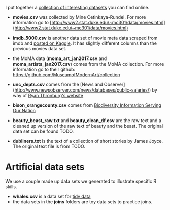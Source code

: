 

I put together a [collection of interesting datasets](https://idc9.github.io/stor390/data/collection.html) you can find online.

- **movies.csv** was collected by Mine Cetinkaya-Rundel. For more information go to [http://www2.stat.duke.edu/~mc301/data/movies.html](http://www2.stat.duke.edu/~mc301/data/movies.html)

- **imdb_5000.csv** is another data set of movie meta data scraped from imdb and [posted on Kaggle](https://www.kaggle.com/deepmatrix/imdb-5000-movie-dataset). It has slightly different columns than the previous movies data set.

- the MoMA data (**moma_art_jan2017.csv** and **moma_artists_jan2017.csv**) comes from the MoMA collection. For more information go to their github: https://github.com/MuseumofModernArt/collection

- **unc_depts.csv** comes from the [News and Observer] (http://www.newsobserver.com/news/databases/public-salaries/) by way of [Ryan Thronburg's website](http://ryanthornburg.com/)

- **bison_orangecounty.csv** comes from [Biodiversity Information Serving Our Nation](https://bison.usgs.gov/#home)

- **beauty_beast_raw.txt** and **beauty_clean_df.csv** are the raw text and a cleaned up version of the raw text of beauty and the beast. The original data set can be found TODO.

- **dubliners.txt** is the text of a collection of short stories by James Joyce. The original text file is from TODO.

# Artificial data sets

We use a couple made up data sets we generated to illustrate specific R skills. 

- **whales.csv** is a data set for [tidy data]()
- the data sets in the **joins** folders are toy data sets to practice joins.

